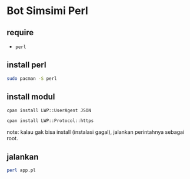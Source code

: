 # Bot Simsimi Perl

## require

- `perl`

## install perl

```bash
sudo pacman -S perl
```

## install modul

```bash
cpan install LWP::UserAgent JSON
```

```bash
cpan install LWP::Protocol::https
```

note: kalau gak bisa install (instalasi gagal), jalankan perintahnya sebagai root.

## jalankan

```bash
perl app.pl
```
